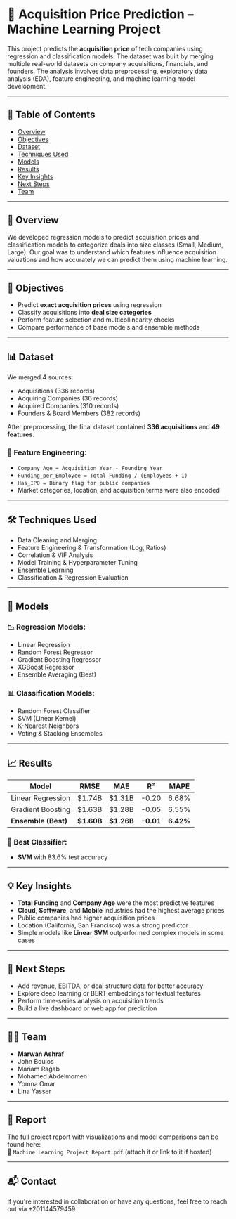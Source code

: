 # 🧠 Acquisition Price Prediction – Machine Learning Project

This project predicts the **acquisition price** of tech companies using regression and classification models. The dataset was built by merging multiple real-world datasets on company acquisitions, financials, and founders. The analysis involves data preprocessing, exploratory data analysis (EDA), feature engineering, and machine learning model development.

---

## 📁 Table of Contents

- [Overview](#overview)
- [Objectives](#objectives)
- [Dataset](#dataset)
- [Techniques Used](#techniques-used)
- [Models](#models)
- [Results](#results)
- [Key Insights](#key-insights)
- [Next Steps](#next-steps)
- [Team](#team)

---

## 📌 Overview

We developed regression models to predict acquisition prices and classification models to categorize deals into size classes (Small, Medium, Large). Our goal was to understand which features influence acquisition valuations and how accurately we can predict them using machine learning.

---

## 🎯 Objectives

- Predict **exact acquisition prices** using regression
- Classify acquisitions into **deal size categories**
- Perform feature selection and multicollinearity checks
- Compare performance of base models and ensemble methods

---

## 📊 Dataset

We merged 4 sources:
- Acquisitions (336 records)
- Acquiring Companies (36 records)
- Acquired Companies (310 records)
- Founders & Board Members (382 records)

After preprocessing, the final dataset contained **336 acquisitions** and **49 features**.

### 🔧 Feature Engineering:
- `Company_Age = Acquisition Year - Founding Year`
- `Funding_per_Employee = Total Funding / (Employees + 1)`
- `Has_IPO = Binary flag for public companies`
- Market categories, location, and acquisition terms were also encoded

---

## 🛠️ Techniques Used

- Data Cleaning and Merging
- Feature Engineering & Transformation (Log, Ratios)
- Correlation & VIF Analysis
- Model Training & Hyperparameter Tuning
- Ensemble Learning
- Classification & Regression Evaluation

---

## 🤖 Models

### 📉 Regression Models:
- Linear Regression
- Random Forest Regressor
- Gradient Boosting Regressor
- XGBoost Regressor
- Ensemble Averaging (Best)

### 📊 Classification Models:
- Random Forest Classifier
- SVM (Linear Kernel)
- K-Nearest Neighbors
- Voting & Stacking Ensembles

---

## 📈 Results

| Model                | RMSE     | MAE     | R²     | MAPE   |
|---------------------|----------|---------|--------|--------|
| Linear Regression    | $1.74B   | $1.31B  | -0.20  | 6.68%  |
| Gradient Boosting    | $1.63B   | $1.28B  | -0.05  | 6.55%  |
| **Ensemble (Best)**  | **$1.60B** | **$1.26B** | **-0.01** | **6.42%** |

### 🥇 Best Classifier:  
- **SVM** with 83.6% test accuracy

---

## 💡 Key Insights

- **Total Funding** and **Company Age** were the most predictive features
- **Cloud**, **Software**, and **Mobile** industries had the highest average prices
- Public companies had higher acquisition prices
- Location (California, San Francisco) was a strong predictor
- Simple models like **Linear SVM** outperformed complex models in some cases

---

## 🔮 Next Steps

- Add revenue, EBITDA, or deal structure data for better accuracy
- Explore deep learning or BERT embeddings for textual features
- Perform time-series analysis on acquisition trends
- Build a live dashboard or web app for prediction

---

## 👨‍💻 Team

- **Marwan Ashraf**  
- John Boulos  
- Mariam Ragab  
- Mohamed Abdelmomen  
- Yomna Omar  
- Lina Yasser

---

## 📄 Report

The full project report with visualizations and model comparisons can be found here:  
📎 `Machine Learning Project Report.pdf` (attach it or link to it if hosted)

---

## 📬 Contact

If you're interested in collaboration or have any questions, feel free to reach out via +201144579459

